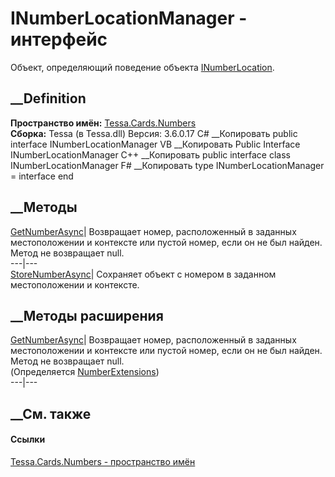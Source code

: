 # INumberLocationManager - интерфейс
Объект, определяющий поведение объекта
[INumberLocation](T_Tessa_Cards_Numbers_INumberLocation.htm).
## __Definition
 **Пространство имён:** [Tessa.Cards.Numbers](N_Tessa_Cards_Numbers.htm)  
 **Сборка:** Tessa (в Tessa.dll) Версия: 3.6.0.17
C# __Копировать
     public interface INumberLocationManager
VB __Копировать
     Public Interface INumberLocationManager
C++ __Копировать
     public interface class INumberLocationManager
F# __Копировать
     type INumberLocationManager = interface end
##  __Методы
[GetNumberAsync](M_Tessa_Cards_Numbers_INumberLocationManager_GetNumberAsync.htm)|
Возвращает номер, расположенный в заданных местоположении и контексте или
пустой номер, если он не был найден. Метод не возвращает null.  
---|---  
[StoreNumberAsync](M_Tessa_Cards_Numbers_INumberLocationManager_StoreNumberAsync.htm)|
Сохраняет объект с номером в заданном местоположении и контексте.  
##  __Методы расширения
[GetNumberAsync](M_Tessa_Cards_Numbers_NumberExtensions_GetNumberAsync_1.htm)|
Возвращает номер, расположенный в заданных местоположении и контексте или
пустой номер, если он не был найден. Метод не возвращает null.  
(Определяется [NumberExtensions](T_Tessa_Cards_Numbers_NumberExtensions.htm))  
---|---  
##  __См. также
#### Ссылки
[Tessa.Cards.Numbers - пространство имён](N_Tessa_Cards_Numbers.htm)
